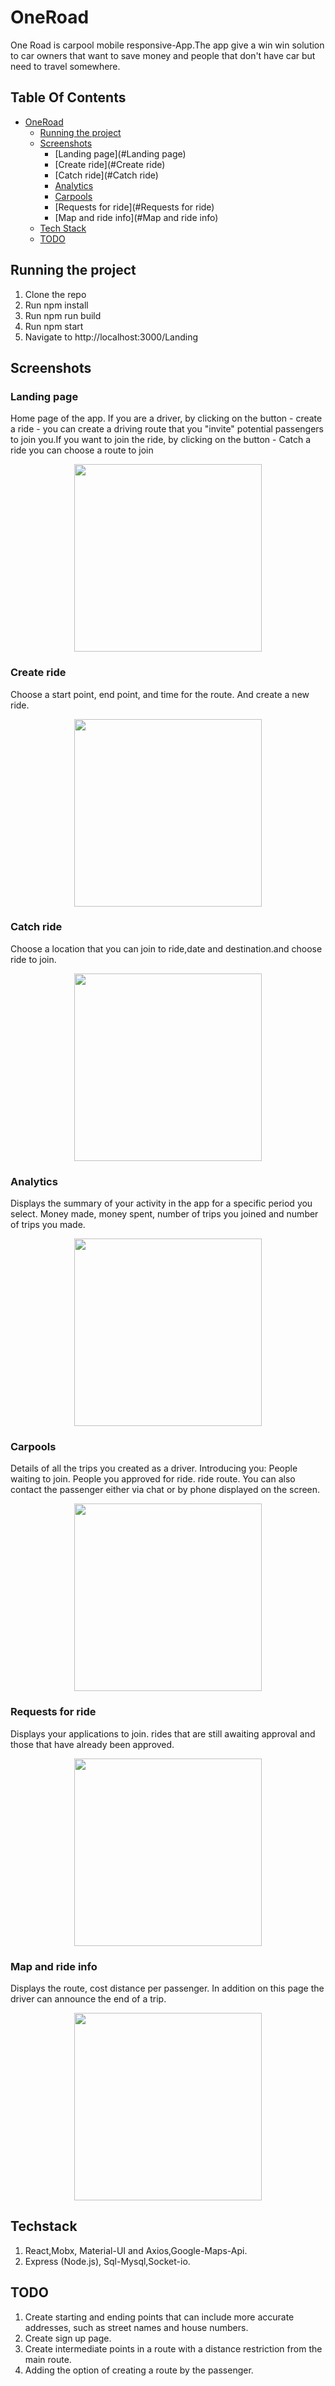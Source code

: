# OneRoad
One Road is carpool mobile responsive-App.The app give a win win solution to car owners that want to save money and people that don't have car but need to travel somewhere.
## Table Of Contents
- [OneRoad](#OneRoad)
  * [Running the project](#running-the-project)
  * [Screenshots](#Screenshots)
    + [Landing page](#Landing page)
    + [Create ride](#Create ride)
    + [Catch ride](#Catch ride)
    + [Analytics](#Analytics)
    + [Carpools](#Carpools)
    + [Requests for ride](#Requests for ride)
    + [Map and ride info](#Map and ride info)
  * [Tech Stack](#tech-stack)
  * [TODO](#todo)

## Running the project

1. Clone the repo
2. Run npm install
3. Run npm run build
4. Run npm start
5. Navigate to http://localhost:3000/Landing



## Screenshots



### Landing page
Home page of the app. If you are a driver, by clicking on the button  - create a ride - you can create a driving route that you "invite" potential passengers to join you.If you want to join the ride, by clicking on the button  - Catch a ride you can choose a route to join
<p align="center"><img src="Screenshots/landing-page.png" width="300" /></p>



### Create ride
Choose a start point, end point, and time for the route. And create a new ride.
<p align="center"><img src="Screenshots/create-ride.png" width="300" /></p>


### Catch ride
Choose a location that you can join to ride,date and destination.and choose ride to join.
<p align="center"><img src="Screenshots/catch-ride.png" width="300" /></p>




### Analytics
Displays the summary of your activity in the app for a specific period you select.
Money  made, money  spent, number of trips you joined and number of trips you made.
<p align="center"><img src="Screenshots/analytics.png" width="300" /></p>


### Carpools
Details of all the trips you created as a driver.
Introducing you:
People waiting to join.
People you approved for ride.
ride route.
You can also contact the passenger either via chat or by phone displayed on the screen.
<p align="center"><img src="Screenshots/carpools.png" width="300" /></p>


### Requests for ride
Displays your applications to join.
rides that are still awaiting approval and those that have already been approved.
<p align="center"><img src="Screenshots/requests for ride .png" width="300" /></p>


### Map and ride info
Displays the route, cost distance per passenger. In addition on this page the driver can announce the end of a trip.
<p align="center"><img src="Screenshots/map-ride info.png" width="300" /></p>

## Techstack
1. React,Mobx, Material-UI and Axios,Google-Maps-Api.
2. Express (Node.js), Sql-Mysql,Socket-io.

## TODO
1. Create starting and ending points that can include more accurate addresses,
   such as street names and house numbers.
2. Create  sign up page.
3. Create intermediate points in a route with a distance restriction from the main  route.
4. Adding the option of creating a route by the passenger.




